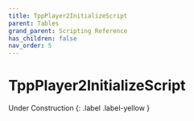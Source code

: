 ```yaml
---
title: TppPlayer2InitializeScript
parent: Tables
grand_parent: Scripting Reference
has_children: false
nav_order: 5
---
```


# TppPlayer2InitializeScript
Under Construction
{: .label .label-yellow }